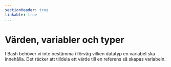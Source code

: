 ```yaml
---
sectionHeader: true
linkable: true
...
```

Värden, variabler och typer
=======================

I Bash behöver vi inte bestämma i förväg vilken datatyp en variabel ska innehålla. Det räcker att tilldela ett värde till en referens så skapas variabeln. 
